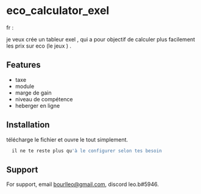 
# eco_calculator_exel

fr :

je veux crée un tableur exel , qui a pour objectif de calculer plus facilement les prix sur eco (le jeux ) .


## Features

- taxe
- module
- marge de gain
- niveau de compétence 
- heberger en ligne

## Installation

télécharge le fichier et ouvre le tout simplement.


```bash
  il ne te reste plus qu'à le configurer selon tes besoin
```
    
## Support

For support, email bourlleo@gmail.com, discord leo.b#5946.

